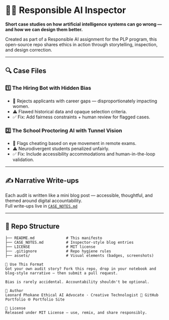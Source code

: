 # 🕵️‍♂️ Responsible AI Inspector

**Short case studies on how artificial intelligence systems can go wrong — and how we can design them better.**

Created as part of a Responsible AI assignment for the PLP program, this open-source repo shares ethics in action through storytelling, inspection, and design correction.

---

## 🔍 Case Files

### 1️⃣ The Hiring Bot with Hidden Bias
- 📌 Rejects applicants with career gaps — disproportionately impacting women.
- ⚠️ Flawed historical data and opaque selection criteria.
- ✅ Fix: Add fairness constraints + human review for flagged cases.

### 2️⃣ The School Proctoring AI with Tunnel Vision
- 📌 Flags cheating based on eye movement in remote exams.
- ⚠️ Neurodivergent students penalized unfairly.
- ✅ Fix: Include accessibility accommodations and human-in-the-loop validation.

---

## ✍️ Narrative Write-ups

Each audit is written like a mini blog post — accessible, thoughtful, and themed around digital accountability.  
Full write-ups live in [`CASE_NOTES.md`](CASE_NOTES.md)

---

## 🧰 Repo Structure

```plaintext
├── README.md              # This manifesto
├── CASE_NOTES.md          # Inspector-style blog entries
├── LICENSE                # MIT license
├── .gitignore             # Repo hygiene rules
├── assets/                # Visual elements (badges, screenshots)

🌱 Use This Format
Got your own audit story? Fork this repo, drop in your notebook and blog-style narrative — then submit a pull request.

Bias is rarely accidental. Accountability shouldn't be optional.

👤 Author
Leonard Phokane Ethical AI Advocate · Creative Technologist 🔗 GitHub Portfolio 🌐 Portfolio Site

📄 License
Released under MIT License — use, remix, and share responsibly.
